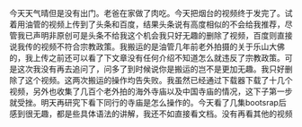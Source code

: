 今天天气晴但是没有出门。老爸在家做了肉吃。今天把烟台的视频终于发完了。试着用油管的视频上传到了头条和百度，结果头条说有高度相似的不会给我推荐，尽管我已声明非原创可是头条不给我这个机会我只好无趣的删除了视频，百度则直接说我传的视频不符合宗教政策。我搬运的是油管几年前老外拍摄的关于乐山大佛的，我上传之前还可以看了下文章没有任何介绍不知道怎么就违反了宗教政策。可是这次我没有再去追问了，问多了到时候说你是搬运的岂不是更加无趣。我只好删除了这个视频。这两次搬运的操作均告失败。我虽然已经通过下载器下载了十几个视频，另外也收集了几百个老外拍的海外寺庙以及中国寺庙的情况，这下子第一步就受挫。明天再研究下看下同行的寺庙是怎么操作的。今天看了几集bootsrap后感到很无趣，都是些具体语法的讲解，我还不如直接看文档。没有再看其他的视频
